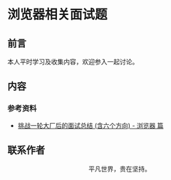 # 浏览器相关面试题

## 前言

本人平时学习及收集内容，欢迎参入一起讨论。

## 内容

### 参考资料

- [挑战一轮大厂后的面试总结 (含六个方向) - 浏览器 篇](https://juejin.im/post/5e5776f3f265da57127e48a9)

## 联系作者

<div align="center">
    <p>
        平凡世界，贵在坚持。
    </p>
    <img :src="$withBase('/about/contact.png')" />
</div>
